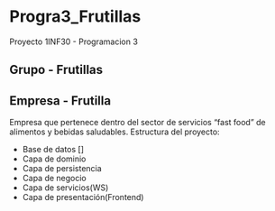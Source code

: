 # Progra3_Frutillas

Proyecto 1INF30 - Programacion 3

## Grupo - Frutillas
## Empresa - Frutilla
Empresa que pertenece dentro del sector de servicios “fast food” de alimentos y bebidas saludables.
Estructura del proyecto:
- Base de datos []
- Capa de dominio
- Capa de persistencia
- Capa de negocio
- Capa de servicios(WS)
- Capa de presentación(Frontend)
